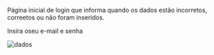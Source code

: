 Página inicial de login que informa quando os dados estão incorretos, correetos ou não foram inseridos.

Insira oseu e-mail e senha

![dados](https://github.com/sahrarafaela/sistemaDeLogin/assets/90019942/e8d1636a-4fa8-4675-acd8-f6b176d1217c)
